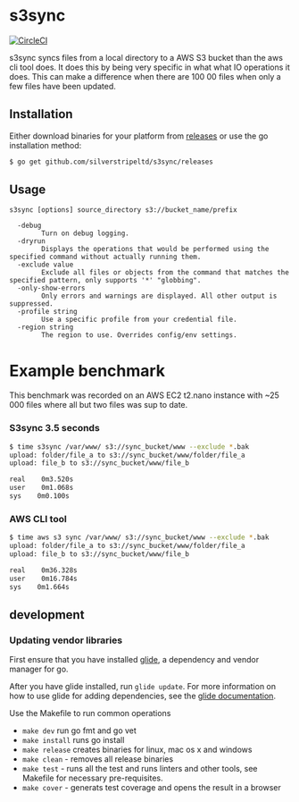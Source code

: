 # s3sync

[![CircleCI](https://circleci.com/gh/silverstripeltd/s3sync/tree/master.svg?style=svg)](https://circleci.com/gh/silverstripeltd/s3sync/tree/master)

s3sync syncs files from a local directory to a AWS S3 bucket than the aws cli tool does. It does this by being very specific in what what IO operations it does. This can make a difference when there are 100 00 files when only a few files have been updated. 
 
## Installation

Either download binaries for your platform from [releases](https://github.com/silverstripeltd/s3sync/releases) or use the go installation method:

```bash
$ go get github.com/silverstripeltd/s3sync/releases
```

## Usage


```
s3sync [options] source_directory s3://bucket_name/prefix

  -debug
    	Turn on debug logging.
  -dryrun
    	Displays the operations that would be performed using the specified command without actually running them.
  -exclude value
    	Exclude all files or objects from the command that matches the specified pattern, only supports '*' "globbing".
  -only-show-errors
    	Only errors and warnings are displayed. All other output is suppressed.
  -profile string
    	Use a specific profile from your credential file.
  -region string
    	The region to use. Overrides config/env settings.
```

# Example benchmark
 
This benchmark was recorded on an AWS EC2 t2.nano instance with ~25 000 files where all but two files was sup to date.

### S3sync 3.5 seconds
```bash
$ time s3sync /var/www/ s3://sync_bucket/www --exclude *.bak
upload: folder/file_a to s3://sync_bucket/www/folder/file_a
upload: file_b to s3://sync_bucket/www/file_b

real    0m3.520s
user    0m1.068s
sys    0m0.100s
```

### AWS CLI tool

```bash 36.3 seconds
$ time aws s3 sync /var/www/ s3://sync_bucket/www --exclude *.bak
upload: folder/file_a to s3://sync_bucket/www/folder/file_a
upload: file_b to s3://sync_bucket/www/file_b

real    0m36.328s
user    0m16.784s
sys    0m1.664s
```


## development

### Updating vendor libraries

First ensure that you have installed [glide](https://glide.sh/), a dependency and vendor manager for go.

After you have glide installed, run `glide update`. For more information on how to use glide for adding 
dependencies, see the [glide documentation](https://glide.readthedocs.io/en/latest/).
 
Use the Makefile to run common operations

 - `make dev` run go fmt and go vet  
 - `make install` runs go install
 - `make release` creates binaries for linux, mac os x and windows
 - `make clean` - removes all release binaries
 - `make test` - runs all the test and runs linters and other tools, see Makefile for necessary pre-requisites.
 - `make cover` - generats test coverage and opens the result in a browser 	


